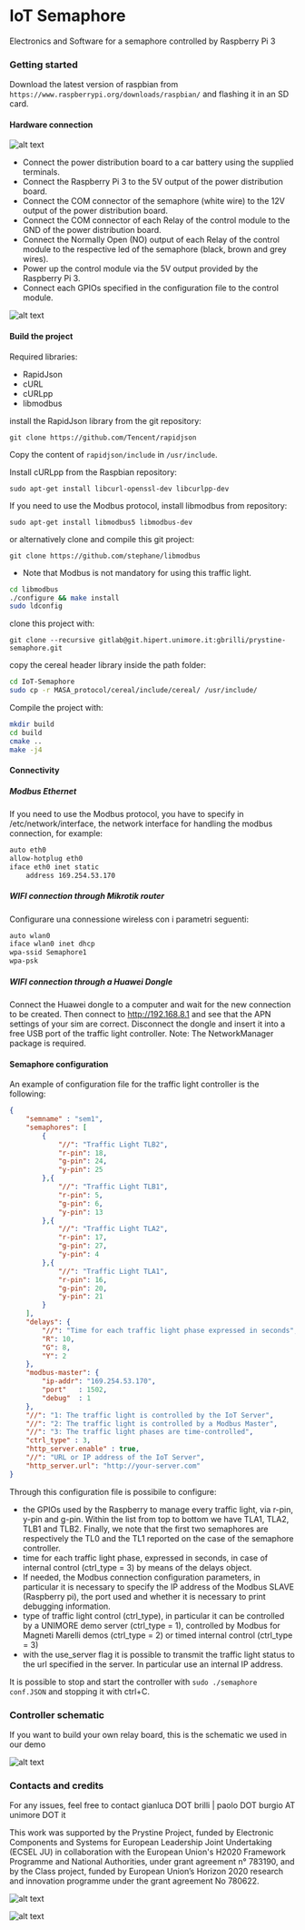# IoT Semaphore
Electronics and Software for a semaphore controlled by Raspberry Pi 3

### Getting started
Download the latest version of raspbian from
`https://www.raspberrypi.org/downloads/raspbian/` and flashing it in an SD card.

#### Hardware connection

![alt text](https://raw.githubusercontent.com/HiPeRT/IoT-Semaphore/master/hw/connections.jpg)


- Connect the power distribution board to a car battery using the supplied terminals.
- Connect the Raspberry Pi 3 to the 5V output of the power distribution board.
- Connect the COM connector of the semaphore (white wire) to the 12V output of the power distribution board.
- Connect the COM connector of each Relay of the control module to the GND of the power distribution board.
- Connect the Normally Open (NO) output of each Relay of the control module to the respective led of the semaphore (black, brown and grey wires).
- Power up the control module via the 5V output provided by the Raspberry Pi 3.
- Connect each GPIOs specified in the configuration file to the control module.


![alt text](https://raw.githubusercontent.com/HiPeRT/IoT-Semaphore/master/hw/semaphore.jpg)


#### Build the project
Required libraries:

- RapidJson
- cURL
- cURLpp
- libmodbus

install the RapidJson library from the git repository:

`git clone https://github.com/Tencent/rapidjson`

Copy the content of `rapidjson/include` in `/usr/include`.

Install cURLpp from the Raspbian repository:

`sudo apt-get install libcurl-openssl-dev libcurlpp-dev`

If you need to use the Modbus protocol, install libmodbus from repository:

`sudo apt-get install libmodbus5 libmodbus-dev`

or alternatively clone and compile this git project:

`git clone https://github.com/stephane/libmodbus`

* Note that Modbus is not mandatory for using this traffic light.

```bash
cd libmodbus
./configure && make install
sudo ldconfig
```
clone this project with:

`git clone --recursive gitlab@git.hipert.unimore.it:gbrilli/prystine-semaphore.git`

copy the cereal header library inside the path folder:

```bash
cd IoT-Semaphore
sudo cp -r MASA_protocol/cereal/include/cereal/ /usr/include/
```

Compile the project with:

```bash
mkdir build
cd build
cmake ..
make -j4
```

#### Connectivity

##### Modbus Ethernet

If you need to use the Modbus protocol, you have to specify in /etc/network/interface, the network interface for handling the modbus connection, for example:

```bash
auto eth0
allow-hotplug eth0
iface eth0 inet static
	address 169.254.53.170
```

##### WIFI connection through Mikrotik router

Configurare una connessione wireless con i parametri seguenti:

```bash
auto wlan0
iface wlan0 inet dhcp
wpa-ssid Semaphore1
wpa-psk 
```

##### WIFI connection through a Huawei Dongle

Connect the Huawei dongle to a computer and wait for the new connection to be created.
Then connect to http://192.168.8.1 and see that the APN settings of your sim are correct.
Disconnect the dongle and insert it into a free USB port of the traffic light controller.
Note: The NetworkManager package is required.

#### Semaphore configuration

An example of configuration file for the traffic light controller is the following:

```json
{
	"semname" : "sem1",
	"semaphores": [
		{
			"//": "Traffic Light TLB2",
			"r-pin": 18,
			"g-pin": 24,
			"y-pin": 25
		},{
			"//": "Traffic Light TLB1",
			"r-pin": 5,
			"g-pin": 6,
			"y-pin": 13
		},{
			"//": "Traffic Light TLA2",
			"r-pin": 17,
			"g-pin": 27,
			"y-pin": 4
		},{
			"//": "Traffic Light TLA1",
			"r-pin": 16,
			"g-pin": 20,
			"y-pin": 21
		}
	],
	"delays": {
		"//": "Time for each traffic light phase expressed in seconds",
		"R": 10,
		"G": 8,
		"Y": 2
	},
	"modbus-master": {
		"ip-addr": "169.254.53.170",
		"port"   : 1502,
		"debug"  : 1
	},
	"//": "1: The traffic light is controlled by the IoT Server",
	"//": "2: The traffic light is controlled by a Modbus Master", 
	"//": "3: The traffic light phases are time-controlled",
	"ctrl_type" : 3,
	"http_server.enable" : true,
	"//": "URL or IP address of the IoT Server",
	"http_server.url": "http://your-server.com"
}

```

Through this configuration file is possibile to configure:

- the GPIOs used by the Raspberry to manage every traffic light, via r-pin, y-pin and g-pin. Within the list from top to bottom we have TLA1, TLA2, TLB1 and TLB2.
Finally, we note that the first two semaphores are respectively the TL0 and the TL1 reported on the case of the semaphore controller.
- time for each traffic light phase, expressed in seconds, in case of internal control (ctrl_type = 3) by means of the delays object.
- If needed, the Modbus connection configuration parameters, in particular it is necessary to specify the IP address of the Modbus SLAVE (Raspberry pi), the port used and whether it is necessary to print debugging information.
- type of traffic light control (ctrl_type), in particular it can be controlled by a UNIMORE demo server (ctrl_type = 1), controlled by Modbus for Magneti Marelli demos (ctrl_type = 2) or timed internal control (ctrl_type = 3)
- with the use_server flag it is possible to transmit the traffic light status to the url specified in the server. In particular use an internal IP address.

It is possible to stop and start the controller with `sudo ./semaphore conf.JSON` and stopping it with ctrl+C.
### Controller schematic

If you want to build your own relay board, this is the schematic we used in our demo

![alt text](https://raw.githubusercontent.com/HiPeRT/IoT-Semaphore/master/hw/schematics/controller_schematic.png)


### Contacts and credits

For any issues, feel free to contact gianluca DOT brilli  | paolo DOT burgio AT unimore DOT it

This work was supported by the Prystine Project, funded by Electronic Components and Systems for European Leadership Joint Undertaking (ECSEL JU) in collaboration with the European Union's H2020 Framework Programme and National Authorities, under grant agreement n° 783190, and by the Class project, funded by European Union’s Horizon 2020 research and innovation programme under the grant agreement No 780622.


![alt text](https://raw.githubusercontent.com/HiPeRT/IoT-Semaphore/master/img/class.png)

![alt text](https://raw.githubusercontent.com/HiPeRT/IoT-Semaphore/master/img/prystine.png)
